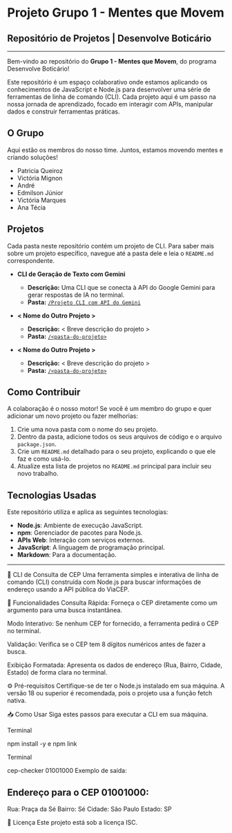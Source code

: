 # Projeto Grupo 1 - Mentes que Movem

## Repositório de Projetos | Desenvolve Boticário

-----

Bem-vindo ao repositório do **Grupo 1 - Mentes que Movem**, do programa Desenvolve Boticário\!

Este repositório é um espaço colaborativo onde estamos aplicando os conhecimentos de JavaScript e Node.js para desenvolver uma série de ferramentas de linha de comando (CLI). Cada projeto aqui é um passo na nossa jornada de aprendizado, focado em interagir com APIs, manipular dados e construir ferramentas práticas.

## O Grupo

Aqui estão os membros do nosso time. Juntos, estamos movendo mentes e criando soluções\!

  *  Patricia Queiroz 
  *  Victória Mignon
  *  André
  *  Edmilson Júnior
  *  Victória Marques 
  *  Ana Técia 

## Projetos

Cada pasta neste repositório contém um projeto de CLI. Para saber mais sobre um projeto específico, navegue até a pasta dele e leia o `README.md` correspondente.

  * **CLI de Geração de Texto com Gemini**

      * **Descrição:** Uma CLI que se conecta à API do Google Gemini para gerar respostas de IA no terminal.
      * **Pasta:** [`/Projeto CLI com API do Gemini`](https://github.com/PatQuei/mentesquemovem-projeto1/tree/main/Projeto%20CLI%20com%20API%20do%20Gemini)

  * **\< Nome do Outro Projeto \>**

      * **Descrição:** \< Breve descrição do projeto \>
      * **Pasta:** [`/<pasta-do-projeto>`](https://www.google.com/search?q=/%3Cpasta-do-projeto%3E)

  * **\< Nome do Outro Projeto \>**

      * **Descrição:** \< Breve descrição do projeto \>
      * **Pasta:** [`/<pasta-do-projeto>`](https://www.google.com/search?q=/%3Cpasta-do-projeto%3E)

## Como Contribuir

A colaboração é o nosso motor\! Se você é um membro do grupo e quer adicionar um novo projeto ou fazer melhorias:

1.  Crie uma nova pasta com o nome do seu projeto.
2.  Dentro da pasta, adicione todos os seus arquivos de código e o arquivo `package.json`.
3.  Crie um `README.md` detalhado para o seu projeto, explicando o que ele faz e como usá-lo.
4.  Atualize esta lista de projetos no `README.md` principal para incluir seu novo trabalho.

## Tecnologias Usadas

Este repositório utiliza e aplica as seguintes tecnologias:

  * **Node.js**: Ambiente de execução JavaScript.
  * **npm**: Gerenciador de pacotes para Node.js.
  * **APIs Web**: Interação com serviços externos.
  * **JavaScript**: A linguagem de programação principal.
  * **Markdown**: Para a documentação.
    
-----

🔎 CLI de Consulta de CEP
Uma ferramenta simples e interativa de linha de comando (CLI) construída com Node.js para buscar informações de endereço usando a API pública do ViaCEP.

🚀 Funcionalidades
Consulta Rápida: Forneça o CEP diretamente como um argumento para uma busca instantânea.

Modo Interativo: Se nenhum CEP for fornecido, a ferramenta pedirá o CEP no terminal.

Validação: Verifica se o CEP tem 8 dígitos numéricos antes de fazer a busca.

Exibição Formatada: Apresenta os dados de endereço (Rua, Bairro, Cidade, Estado) de forma clara no terminal.

⚙️ Pré-requisitos
Certifique-se de ter o Node.js instalado em sua máquina. A versão 18 ou superior é recomendada, pois o projeto usa a função fetch nativa.

📥 Como Usar
Siga estes passos para executar a CLI em sua máquina.

Terminal

npm install -y e 
npm link

Terminal

cep-checker 01001000
Exemplo de saída:

Endereço para o CEP 01001000:
--------------------------
Rua:      Praça da Sé
Bairro:   Sé
Cidade:   São Paulo
Estado:   SP

📄 Licença
Este projeto está sob a licença ISC.
